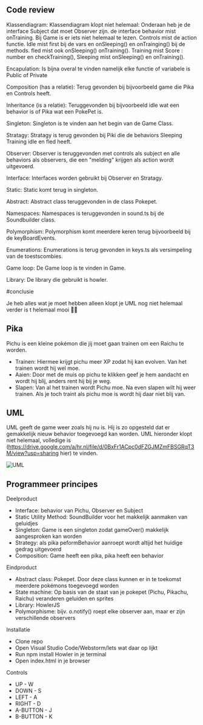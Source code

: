 ## Code review

Klassendiagram:
Klassendiagram klopt niet helemaal:
Onderaan heb je de interface Subject dat moet Observer zijn.
de interface behavior mist onTraining.
Bij Game is er iets niet helemaal te lezen.
Controls mist de action functie.
Idle mist first bij de vars en onSleeping() en onTrainging() bij de methods.
fled mist ook onSleeping() onTraining().
Training mist Score : number en checkTraining(),
Sleeping mist onSleeping() en onTraining().


Encapulation:
Is bijna overal te vinden namelijk elke functie of variabele is Public of Private

Composition (has a relatie): 
Terug gevonden bij bijvoorbeeld game die Pika en Controls heeft.

Inheritance (is a relatie):
Teruggevonden bij bijvoorbeeld idle wat een behavior is of Pika wat een PokePet is.

Singleton:
Singleton is te vinden aan het begin van de Game Class.

Stratagy:
Stratagy is terug gevonden bij Piki die de behaviors Sleeping Training idle en fled heeft.

Observer:
Observer is teruggevonden met controls als subject en alle behaviors als observers, die een "melding" krijgen als action wordt uitgevoerd. 

Interface:
Interfaces worden gebruikt bij Observer en Stratagy.

Static:
Static komt terug in singleton. 

Abstract:
Abstract class teruggevonden in de class Pokepet.

Namespaces:
Namespaces is teruggevonden in sound.ts bij de Soundbuilder class.

Polymorphism:
Polymorphism komt meerdere keren terug bijvoorbeeld bij de keyBoardEvents.

Enumerations:
Enumerations is terug gevonden in keys.ts als versimpeling van de toestscombies.

Game loop:
De Game loop is te vinden in Game.

Library:
De library die gebruikt is howler.

#conclusie

Je heb alles wat je moet hebben alleen klopt je UML nog niet helemaal verder is t helemaal mooi 👍🏽
## Pika

Pichu is een kleine pokémon die jij moet gaan trainen om een Raichu te worden. 

- Trainen: Hiermee krijgt pichu meer XP zodat hij kan evolven. Van het trainen wordt hij wel moe. 
- Aaien: Door met de muis op pichu te klikken geef je hem aandacht en wordt hij blij, anders rent hij bij je weg. 
- Slapen: Van al het trainen wordt Pichu moe. Na even slapen wilt hij weer trainen. Als je toch traint als pichu moe is wordt hij daar niet blij van. 

## UML

UML geeft de game weer zoals hij nu is. Hij is zo opgesteld dat er gemakkelijk nieuw behavior toegevoegd kan worden. UML hieronder klopt niet helemaal, volledige is (https://drive.google.com/a/hr.nl/file/d/0BxFr1ACpc0dFZGJMZmFBSGRqT3M/view?usp=sharing hier) te vinden. 

![UML](https://github.com/UnicornInReverse/Pika/blob/master/docs/PokepetUML.png)

## Programmeer principes

Deelproduct

- Interface: behavior van Pichu, Observer en Subject
- Static Utility Method: SoundBuilder voor het makkelijk aanmaken van geluidjes
- Singleton: Game is een singleton zodat gameOver() makkelijk aangesproken kan worden
- Strategy: als pika peformBehavior aanroept wordt altijd het huidige gedrag uitgevoerd
- Composition: Game heeft een pika, pika heeft een behavior

Eindproduct

- Abstract class: Pokepet. Door deze class kunnen er in te toekomst meerdere pokémons toegevoegd worden
- State machine: Op basis van de staat van je pokepet (Pichu, Pikachu, Raichu) veranderen geluiden en sprites
- Library: HowlerJS
- Polymorphisme: bijv. o.notify() roept elke observer aan, maar er zijn verschillende observers

Installatie

- Clone repo
- Open Visual Studio Code/Webstorm/Iets wat daar op lijkt
- Run npm install Howler in je terminal
- Open index.html in je browser

Controls 

- UP - W
- DOWN - S
- LEFT - A
- RIGHT - D
- A-BUTTON - J
- B-BUTTON - K




